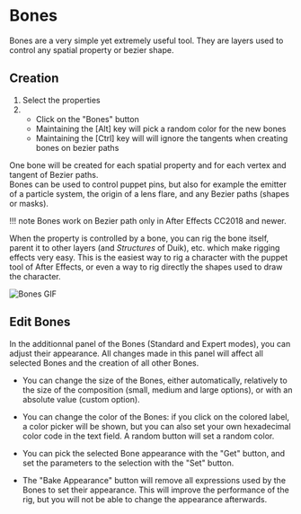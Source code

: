 # Bones

Bones are a very simple yet extremely useful tool. They are layers used to control any spatial property or bezier shape.

## Creation

1. Select the properties
2. - Click on the "Bones" button
    - Maintaining the [Alt] key will pick a random color for the new bones
    - Maintaining the [Ctrl] key will will ignore the tangents when creating bones on bezier paths

One bone will be created for each spatial property and for each vertex and tangent of Bezier paths.  
Bones can be used to control puppet pins, but also for example the emitter of a particle system, the origin of a lens flare, and any Bezier paths (shapes or masks).

!!! note
    Bones work on Bezier path only in After Effects CC2018 and newer.

When the property is controlled by a bone, you can rig the bone itself, parent it to other layers (and *Structures* of Duik), etc. which make rigging effects very easy. This is the easiest way to rig a character with the puppet tool of After Effects, or even a way to rig directly the shapes used to draw the character.

![Bones GIF](https://rainboxprod.coop/rainbox/wp-content/uploads/bones-2.gif)

## Edit Bones

In the additionnal panel of the Bones (Standard and Expert modes), you can adjust their appearance.
All changes made in this panel will affect all selected Bones and the creation of all other Bones.

- You can change the size of the Bones, either automatically, relatively to the size of the composition (small, medium and large options), or with an absolute value (custom option).

- You can change the color of the Bones: if you click on the colored label, a color picker will be shown, but you can also set your own hexadecimal color code in the text field. A random button will set a random color.

- You can pick the selected Bone appearance with the "Get" button, and set the parameters to the selection with the "Set" button.

- The "Bake Appearance" button will remove all expressions used by the Bones to set their appearance. This will improve the performance of the rig, but you will not be able to change the appearance afterwards.
